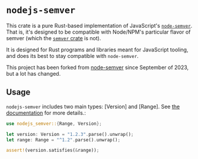 # `nodejs-semver`

This crate is a pure Rust-based implementation of JavaScript's
[`node-semver`](https://npm.im/semver). That is, it's designed to be
compatible with Node/NPM's particular flavor of semver (which the [`semver`
crate](https://crates.io/crates/semver) is not).

It is designed for Rust programs and libraries meant for JavaScript tooling,
and does its best to stay compatible with `node-semver`.

This project has been forked from [node-semver](https://github.com/felipesere/node-semver-rs) since September of 2023, but a lot has changed.

## Usage

`nodejs-semver` includes two main types: [Version] and [Range]. See [the
documentation](https://docs.rs/nodejs-semver) for more details.:

```rust
use nodejs_semver::{Range, Version};

let version: Version = "1.2.3".parse().unwrap();
let range: Range = "^1.2".parse().unwrap();

assert!(version.satisfies(&range));
```
